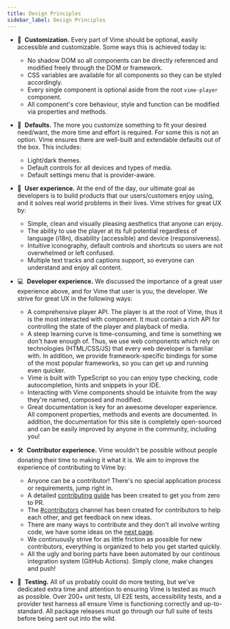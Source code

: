 ```yaml
---
title: Design Principles
sidebar_label: Design Principles
---
```


- 🎨 &nbsp;**Customization.** Every part of Vime should be optional, easily accessible and customizable.
  Some ways this is achieved today is:

  - No shadow DOM so all components can be directly referenced and modified freely through the DOM or framework.
  - CSS variables are available for all components so they can be styled accordingly.
  - Every single component is optional aside from the root `vime-player` component.
  - All component's core behaviour, style and function can be modified via properties and methods.

- 🧰 &nbsp;**Defaults.** The more you customize something to fit your desired need/want, the more
  time and effort is required. For some this is not an option. Vime ensures there are well-built and
  extendable defaults out of the box. This includes:

  - Light/dark themes.
  - Default controls for all devices and types of media.
  - Default settings menu that is provider-aware.

- 🤗 &nbsp;**User experience.** At the end of the day, our ultimate goal as developers is to build
  products that our users/customers enjoy using, and it solves real world problems in their lives. Vime
  strives for great UX by:

  - Simple, clean and visually pleasing aesthetics that anyone can enjoy.
  - The ability to use the player at its full potential regardless of language (i18n), disability (accessible)
    and device (responsiveness).
  - Intuitive iconography, default controls and shortcuts so users are not overwhelmed or left confused.
  - Multiple text tracks and captions support, so everyone can understand and enjoy all content.

- 💻 &nbsp;**Developer experience.** We discussed the importance of a great user experience above,
  and for Vime that user is you, the developer. We strive for great UX in the following ways:

  - A comprehensive player API. The player is at the root of Vime, thus it is the most interacted
    with component. It must contain a rich API for controlling the state of the player and playback of media.
  - A steep learning curve is time-consuming, and time is something we don't have enough of. Thus, we
    use web components which rely on technologies (HTML/CSS/JS) that every web developer is familiar with.
    In addition, we provide framework-specific bindings for some of the most popular frameworks, so you
    can get up and running even quicker.
  - Vime is built with TypeScript so you can enjoy type checking, code autocompletion, hints and
    snippets in your IDE.
  - Interacting with Vime components should be intuivite from the way they're named, composed and
    modified.
  - Great documentation is key for an awesome developer experience. All component properties, methods
    and events are documented. In addition, the documentation for this site is completely
    open-sourced and can be easily improved by anyone in the community, including you!

- 🛠 &nbsp;**Contributor experience.** Vime wouldn't be possible without people donating their
  time to making it what it is. We aim to improve the experience of contributing to Vime by:

  - Anyone can be a contributor! There's no special application process or requirements, jump
    right in.
  - A detailed [contributing guide](https://github.com/vime-js/vime/blob/master/CONTRIBUTING.md) has
    been created to get you from zero to PR.
  - The [#contributors](https://discord.gg/feZ6cAE) channel has been created for contributors
    to help each other, and get feedback on new ideas.
  - There are many ways to contribute and they don't all involve writing code, we have some ideas on the
    [next page](./contributing.md#get-involved).
  - We continuously strive for as little friction as possible for new contributors, everything
    is organized to help you get started quickly.
  - All the ugly and boring parts have been automated by our continous integration system (GitHub Actions).
    Simply clone, make changes and push!

- 🧪 &nbsp;**Testing.** All of us probably could do more testing, but we've dedicated extra time
  and attention to ensuring Vime is tested as much as possible. Over 200+ unit tests, UI E2E tests,
  accessibility tests, and a provider test harness all ensure Vime is functioning correctly and
  up-to-standard. All package releases must go through our full suite of tests before being sent out
  into the wild.
